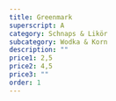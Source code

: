 ```yaml
---
title: Greenmark
superscript: A
category: Schnaps & Likör
subcategory: Wodka & Korn
description: ""
price1: 2,5
price2: 4,5
price3: ""
order: 1
---
```

